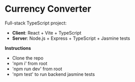 # Currency Converter

Full-stack TypeScript project:
- **Client**: React + Vite + TypeScript
- **Server**: Node.js + Express + TypeScript + Jasmine tests

**Instructions**
- Clone the repo
- 'npm i' from root
- 'npm run dev' from root
- 'npm test' to run backend jasmine tests